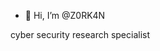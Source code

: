 - 👋 Hi, I’m @Z0RK4N


<!---
Z0RK4N/Z0RK4N is a ✨ special ✨ repository because its `README.md` (this file) appears on your GitHub profile.
You can click the Preview link to take a look at your changes.
--->
cyber security research specialist
